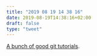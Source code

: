 ```yaml
---
title: "2019 08 19 14 38 16"
date: 2019-08-19T14:38:16+02:00
draft: false
type: "tweet"
---
```

[A bunch of good git tutorials](https://gist.github.com/jaseemabid/1321592).
